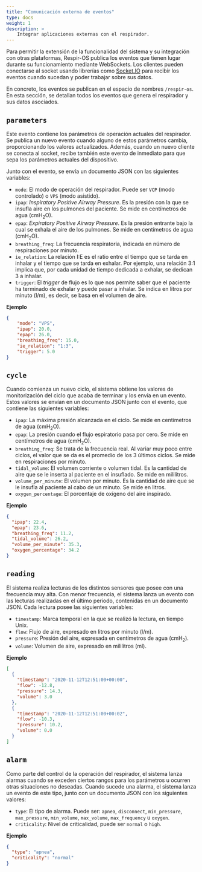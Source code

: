 ```yaml
---
title: "Comunicación externa de eventos"
type: docs
weight: 1
description: >
    Integrar aplicaciones externas con el respirador.
---
```


Para permitir la extensión de la funcionalidad del sistema y su integración con
otras plataformas, Respir-OS publica los eventos que tienen lugar durante su
funcionamiento mediante WebSockets. Los clientes pueden conectarse al socket
usando librerías como [Socket.IO](https://socket.io/) para recibir los eventos
cuando sucedan y poder trabajar sobre sus datos.

En concreto, los eventos se publican en el espacio de nombres `/respir-os`. En
esta sección, se detallan todos los eventos que genera el respirador y sus datos
asociados.

## `parameters`

Este evento contiene los parámetros de operación actuales del respirador. Se
publica un nuevo evento cuando alguno de estos parámetros cambia, proporcionando
los valores actualizados. Además, cuando un nuevo cliente se conecta al socket,
recibe también este evento de inmediato para que sepa los parámetros actuales
del dispositivo.

Junto con el evento, se envía un documento JSON con las siguientes variables:

- `mode`: El modo de operación del respirador. Puede ser `VCP` (modo controlado) o
  `VPS` (modo asistido).
- `ipap`: _Inspiratory Positive Airway Pressure_. Es la presión con la que se
  insufla aire en los pulmones del paciente. Se mide en centímetros de agua
  (cmH<sub>2</sub>O).
- `epap`: _Expiratory Positive Airway Pressure_. Es la presión entrante bajo la
  cual se exhala el aire de los pulmones. Se mide en centímetros de agua
  (cmH<sub>2</sub>O).
- `breathing_freq`: La frecuencia respiratoria, indicada en número de
  respiraciones por minuto.
- `ie_relation`: La relación I:E es el ratio entre el tiempo que se tarda en
  inhalar y el tiempo que se tarda en exhalar. Por ejemplo, una relación 3:1
  implica que, por cada unidad de tiempo dedicada a exhalar, se dedican 3 a
  inhalar.
- `trigger`: El _trigger_ de flujo es lo que nos permite saber que el paciente
  ha terminado de exhalar y puede pasar a inhalar. Se indica en litros por
  minuto (l/m), es decir, se basa en el volumen de aire.

__Ejemplo__
```JSON
{
    "mode": "VPS",
    "ipap": 20.0,
    "epap": 26.0,
    "breathing_freq": 15.0,
    "ie_relation": "1:3",
    "trigger": 5.0
}
```

## `cycle`

Cuando comienza un nuevo ciclo, el sistema obtiene los valores de monitorización
del ciclo que acaba de terminar y los envía en un evento. Estos valores se
envían en un documento JSON junto con el evento, que contiene las siguientes
variables:

- `ipap`: La máxima presión alcanzada en el ciclo. Se mide en centímetros de
  agua (cmH<sub>2</sub>O).
- `epap`: La presión cuando el flujo espiratorio pasa por cero. Se mide en
  centímetros de agua (cmH<sub>2</sub>O).
- `breathing_freq`: Se trata de la frecuencia real. Al variar muy poco entre
  ciclos, el valor que se da es el promedio de los 3 últimos ciclos. Se mide en
  respiraciones por minuto.
- `tidal_volume`: El volumen corriente o volumen tidal. Es la cantidad de aire
  que se le inserta al paciente en el insuflado. Se mide en mililitros.
- `volume_per_minute`: El volumen por minuto. Es la cantidad de aire que se le
  insufla al paciente al cabo de un minuto. Se mide en litros.
- `oxygen_percentage`: El porcentaje de oxígeno del aire inspirado.

__Ejemplo__
```JSON
{
  "ipap": 22.4,
  "epap": 23.6,
  "breathing_freq": 11.2,
  "tidal_volume": 26.2,
  "volume_per_minute": 35.3,
  "oxygen_percentage": 34.2
}
```

## `reading`

El sistema realiza lecturas de los distintos sensores que posee con una
frecuencia muy alta. Con menor frecuencia, el sistema lanza un evento con las
lecturas realizadas en el último periodo, contenidas en un documento JSON. Cada
lectura posee las siguientes variables:

- `timestamp`: Marca temporal en la que se realizó la lectura, en tiempo Unix.
- `flow`: Flujo de aire, expresado en litros por minuto (l/m).
- `pressure`: Presión del aire, expresada en centímetros de agua
  (cmH<sub>2</sub>).
- `volume`: Volumen de aire, expresado en mililitros (ml).

__Ejemplo__
```JSON
[
  {
    "timestamp": "2020-11-12T12:51:00+00:00",
    "flow": -12.8,
    "pressure": 14.3,
    "volume": 3.0
  },
  {
    "timestamp": "2020-11-12T12:51:00+00:02",
    "flow": -10.3,
    "pressure": 10.2,
    "volume": 0.0
  }
]
```

## `alarm`

Como parte del control de la operación del respirador, el sistema lanza alarmas
cuando se exceden ciertos rangos para los parámetros u ocurren otras situaciones
no deseadas. Cuando sucede una alarma, el sistema lanza un evento de este tipo,
junto con un documento JSON con los siguientes valores:

- `type`: El tipo de alarma. Puede ser: `apnea`, `disconnect`, `min_pressure`,
  `max_pressure`, `min_volume`, `max_volume`, `max_frequency` u `oxygen`.
- `criticality`: Nivel de criticalidad, puede ser `normal` o `high`.

__Ejemplo__
```JSON
{
  "type": "apnea",
  "criticality": "normal"
}
